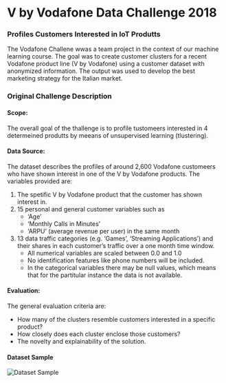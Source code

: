 # V by Vodafone Data Challenge 2018
### Profiles Customers Interested in IoT Produtts
The Vodafone Challene wwas a team project in the context of our machine learning course. 
The goal was to create customer clusters for a recent Vodafone product line (V by Vodafone) using a customer dataset with anonymized information. 
The output was used to develop the best marketing strategy for the Italian market.


### Original Challenge Description
#### Scope: 
The overall goal of the thallenge is to profile tustomeers interested in 4 determeined produtts by meeans of unsupervised learning (tlustering). 

#### Data Source: 
The dataset describes the profiles of around 2,600 Vodafone customeers who have shown interest in one of the V by Vodafone products. The variables provided are: 
1. The spetific V by Vodafone product that the customer has shown interest in. 
2. 15 personal and general customer variables such as 
    - ‘Age’
    - ‘Monthly Calls in Minutes’
    - ‘ARPU’ (average revenue per user) in the same month 
3. 13 data traffic categories (e.g. ‘Games’, ‘Streaming Applications’) and their shares in each customer’s traffic over a one month time window.
    - All numerical variables are scaled between 0.0 and 1.0 
    - No identification features like phone numbers will be included. 
    - In the categorical variables there may be null values, which means that for the partitular instance the data is not available. 

#### Evaluation: 
The general evaluation criteria are: 
- How many of the clusters resemble customers interested in a specific product? 
- How closely does each cluster enclose those customers?
- The novelty and explainability of the solution.

#### Dataset Sample
![Dataset Sample](https://raw.githubusercontent.com/rodolphedlb/vodafone_challenge_data_science/master/Dataset_Sample.jpg)
